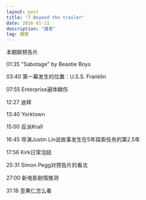 ```yaml
---
layout: post
title: "7 Beyond the trailer"
date: 2016-01-11 
description: "播客"
tag: 播客 
---   
```


本期聊预告片

01:35 "Sabotage" by Beastie Boys

03:40 第一幕发生的位置：U.S.S. Franklin

07:55 Enterprise遍体鳞伤

12:27 迪拜

13:40 Yorktown

15:00 反派Krall

16:45 导演Justin Lin说故事发生在5年探索任务的第2.5年

17:56 Kirk日常泡妞

25:31 Simon Pegg对预告片的看法

27:00 新电影剧情推测

31:18 歪果仁怎么看
